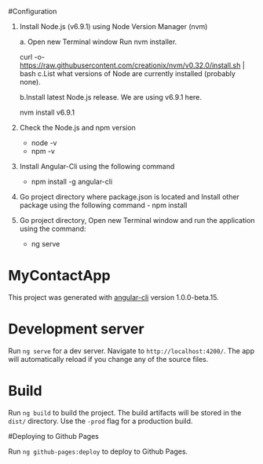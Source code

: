 


#Configuration

1. Install Node.js (v6.9.1) using Node Version Manager (nvm) 

	a. Open new Terminal window Run nvm installer.

	curl -o- https://raw.githubusercontent.com/creationix/nvm/v0.32.0/install.sh | bash
	c.List what versions of Node are currently installed (probably none).
	

	b.Install latest Node.js release. We are using v6.9.1 here.

	nvm install v6.9.1 

2. Check the Node.js and  npm version
	- node -v
	- npm -v

3. Install Angular-Cli using the following command
	- npm install -g angular-cli

4. Go project directory where package.json is located and Install other package using the following command
         - npm install

5. Go project directory, Open new Terminal window and run the application using the command:
	- ng serve



# MyContactApp

This project was generated with [angular-cli](https://github.com/angular/angular-cli) version 1.0.0-beta.15.

# Development server
Run `ng serve` for a dev server. Navigate to `http://localhost:4200/`. The app will automatically reload if you change any of the source files.

# Build

Run `ng build` to build the project. The build artifacts will be stored in the `dist/` directory. Use the `-prod` flag for a production build.

#Deploying to Github Pages

Run `ng github-pages:deploy` to deploy to Github Pages.

